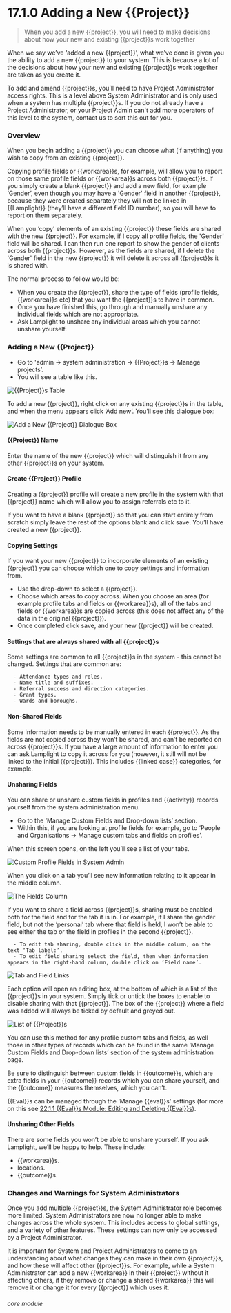 # 17.1.0 <i class="fas fa-project-diagram"></i> Adding a New {{Project}}

> When you add a new {{project}}, you will need to make decisions about how your new and existing {{project}}s work together



When we say we’ve ‘added a new {{project}}’, what we’ve done is given you the ability to add a new {{project}} to your system. This is because a lot of the decisions about how your new and existing {{project}}s work together are taken as you create it.

To add and amend {{project}}s, you’ll need to have Project Administrator access rights. This is a level above System Administrator and is only used when a system has multiple {{project}}s. If you do not already have a Project Administrator, or your Project Admin can't add more operators of this level to the system, contact us to sort this out for you.

### Overview

When you begin adding a {{project}} you can choose what (if anything) you wish to copy from an existing {{project}}. 

Copying profile fields or {{workarea}}s, for example, will allow you to report on those same profile fields or {{workarea}}s across both {{project}}s. If you simply create a blank {{project}} and add a new field, for example ‘Gender’, even though you may have a 'Gender' field in another {{project}}, because they were created separately they will not be linked in {{Lamplight}} (they’ll have a different field ID number), so you will have to report on them separately.

When you ‘copy’ elements of an existing {{project}} these fields are shared with the new {{project}}. For example, if I copy all profile fields, the 'Gender' field will be shared. I can then run one report to show the gender of clients across both {{project}}s. However, as the fields are shared, if I delete the 'Gender' field in the new {{project}} it will delete it across all {{project}}s it is shared with.

The normal process to follow would be:

- When you create the {{project}}, share the type of fields (profile fields, {{workarea}}s etc) that you want the {{project}}s to have in common.
- Once you have finished this, go through and manually unshare any individual fields which are not appropriate.
- Ask Lamplight to unshare any individual areas which you cannot unshare yourself.


### Adding a New {{Project}}

   - Go to 'admin -> system administration -> {{Project}}s -> Manage projects’. 
   - You will see a table like this.
 	 
   ![{{Project}}s Table](17.1.0a.png)
   
To add a new {{project}}, right click on any existing {{project}}s in the table, and when the menu appears click ‘Add new’. You’ll see this dialogue box:
   
![Add a New {{Project}} Dialogue Box](17.1.0b.png)
 
#### {{Project}} Name

Enter the name of the new {{project}} which will distinguish it from any other {{project}}s on your system.  

#### Create {{Project}} Profile
Creating a {{project}} profile will create a new profile in the system with that {{project}} name which will allow you to assign referrals etc to it.

If you want to have a blank {{project}} so that you can start entirely from scratch simply leave the rest of the options blank and click save. You’ll have created a new {{project}}.
   
#### Copying Settings

   If you want your new {{project}} to incorporate elements of an existing {{project}} you can choose which one to copy settings and information from. 
   - Use the drop-down to select a {{project}}.
   - Choose which areas to copy across. When you choose an area (for example profile tabs and fields or {{workarea}}s), all of the tabs and fields or {{workarea}}s are copied across (this does not affect any of the data in the original {{project}}).
   - Once completed click save, and your new {{project}} will be created.
   
#### Settings that are always shared with all {{project}}s

Some settings are common to all {{project}}s in the system - this cannot be changed.  Settings that are common are:

      - Attendance types and roles.
      - Name title and suffixes.
      - Referral success and direction categories.
      - Grant types.
      - Wards and boroughs.
   

#### Non-Shared Fields

   Some information needs to be manually entered in each {{project}}. As the fields are not copied across they won’t be shared, and can’t be reported on across {{project}}s. If you have a large amount of information to enter you can ask Lamplight to copy it across for you (however, it still will not be linked to the initial {{project}}). This includes {{linked case}} categories, for example.

#### Unsharing Fields

   You can share or unshare custom fields in profiles and {{activity}} records yourself from the system administration menu.

   - Go to the ‘Manage Custom Fields and Drop-down lists’ section. 
   - Within this, if you are looking at profile fields for example, go to ‘People and Organisations -> Manage custom tabs and fields on profiles’. 

When this screen opens, on the left you’ll see a list of your tabs. 

   ![Custom Profile Fields in System Admin](17.1.0c.png)

When you click on a tab you’ll see new information relating to it appear in the middle column.
   
   ![The Fields Column](17.1.0d.png)
   
If you want to share a field across {{project}}s, sharing must be enabled both for the field and for the tab it is in. For example, if I share the gender field, but not the ‘personal’ tab where that field is held, I won’t be able to see either the tab or the field in profiles in the second {{project}}. 

      - To edit tab sharing, double click in the middle column, on the text ‘Tab label:’.
      - To edit field sharing select the field, then when information appears in the right-hand column, double click on ‘Field name’.
   
   ![Tab and Field Links](17.1.0e.png)
   
Each option will open an editing box, at the bottom of which is a list of the {{project}}s in your system. Simply tick or untick the boxes to enable to disable sharing with that {{project}}. The box of the {{project}} where a field was added will always be ticked by default and greyed out. 
   
   ![List of {{Project}}s](17.1.0f.png)
 
You can use this method for any profile custom tabs and fields, as well those in other types of records which can be found in the same ‘Manage Custom Fields and Drop-down lists’ section of the system administration page.   

Be sure to distinguish between custom fields in {{outcome}}s, which are extra fields in your {{outcome}} records which you can share yourself, and the {{outcome}} measures themselves, which you can’t.  

{{Eval}}s can be managed through the ‘Manage {{eval}}s’ settings (for more on this see [22.1.1 {{Eval}}s Module: Editing and Deleting {{Eval}}s](/help/index/p/22.1.1)).   

#### Unsharing Other Fields
   There are some fields you won’t be able to unshare yourself. If you ask Lamplight, we’ll be happy to help. These include:
   - {{workarea}}s.
   - locations.
   - {{outcome}}s.
   
### Changes and Warnings for System Administrators

   Once you add multiple {{project}}s, the System Administrator role becomes more limited. System Administrators are now no longer able to make changes across the whole system. This includes access to global settings, and a variety of other features. These settings can now only be accessed by a Project Administrator.
   
   It is important for System and Project Administrators to come to an understanding about what changes they can make in their own {{project}}s, and how these will affect other {{project}}s. For example, while a System Administrator can add a new {{workarea}} in their {{project}} without it affecting others, if they remove or change a shared {{workarea}} this will remove it or change it for every {{project}} which uses it.


###### core module
